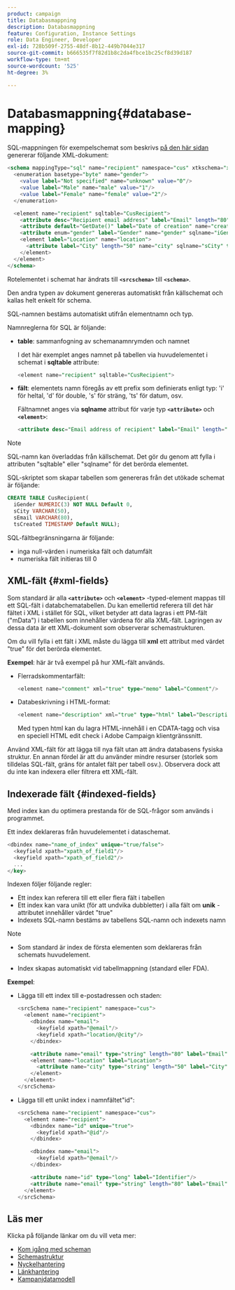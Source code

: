 ```yaml
---
product: campaign
title: Databasmappning
description: Databasmappning
feature: Configuration, Instance Settings
role: Data Engineer, Developer
exl-id: 728b509f-2755-48df-8b12-449b7044e317
source-git-commit: b666535f7f82d1b8c2da4fbce1bc25cf8d39d187
workflow-type: tm+mt
source-wordcount: '525'
ht-degree: 3%

---
```


# Databasmappning{#database-mapping}

SQL-mappningen för exempelschemat som beskrivs [på den här sidan](schema-structure.md) genererar följande XML-dokument:

```sql
<schema mappingType="sql" name="recipient" namespace="cus" xtkschema="xtk:schema">
  <enumeration basetype="byte" name="gender">    
    <value label="Not specified" name="unknown" value="0"/>    
    <value label="Male" name="male" value="1"/>    
    <value label="Female" name="female" value="2"/> 
  </enumeration>  

  <element name="recipient" sqltable="CusRecipient">    
    <attribute desc="Recipient email address" label="Email" length="80" name="email" sqlname="sEmail" type="string"/>    
    <attribute default="GetDate()" label="Date of creation" name="created" sqlname="tsCreated" type="datetime"/>    
    <attribute enum="gender" label="Gender" name="gender" sqlname="iGender" type="byte"/>    
    <element label="Location" name="location">      
      <attribute label="City" length="50" name="city" sqlname="sCity" type="string" userEnum="city"/>    
    </element>  
  </element>
</schema>
```

Rotelementet i schemat har ändrats till **`<srcschema>`** till **`<schema>`**.

Den andra typen av dokument genereras automatiskt från källschemat och kallas helt enkelt för schema.

SQL-namnen bestäms automatiskt utifrån elementnamn och typ.

Namnreglerna för SQL är följande:

* **table**: sammanfogning av schemanamnrymden och namnet

  I det här exemplet anges namnet på tabellen via huvudelementet i schemat i **sqltable** attribute:

  ```sql
  <element name="recipient" sqltable="CusRecipient">
  ```

* **fält**: elementets namn föregås av ett prefix som definierats enligt typ: &#39;i&#39; för heltal, &#39;d&#39; för double, &#39;s&#39; för sträng, &#39;ts&#39; för datum, osv.

  Fältnamnet anges via **sqlname** attribut för varje typ **`<attribute>`** och **`<element>`**:

  ```sql
  <attribute desc="Email address of recipient" label="Email" length="80" name="email" sqlname="sEmail" type="string"/> 
  ```

>[!NOTE]
>
>SQL-namn kan överladdas från källschemat. Det gör du genom att fylla i attributen &quot;sqltable&quot; eller &quot;sqlname&quot; för det berörda elementet.

SQL-skriptet som skapar tabellen som genereras från det utökade schemat är följande:

```sql
CREATE TABLE CusRecipient(
  iGender NUMERIC(3) NOT NULL Default 0,   
  sCity VARCHAR(50),   
  sEmail VARCHAR(80),
  tsCreated TIMESTAMP Default NULL);
```

SQL-fältbegränsningarna är följande:

* inga null-värden i numeriska fält och datumfält
* numeriska fält initieras till 0

## XML-fält {#xml-fields}

Som standard är alla  **`<attribute>`** och **`<element>`** -typed-element mappas till ett SQL-fält i databchematabellen. Du kan emellertid referera till det här fältet i XML i stället för SQL, vilket betyder att data lagras i ett PM-fält (&quot;mData&quot;) i tabellen som innehåller värdena för alla XML-fält. Lagringen av dessa data är ett XML-dokument som observerar schemastrukturen.

Om du vill fylla i ett fält i XML måste du lägga till **xml** ett attribut med värdet &quot;true&quot; för det berörda elementet.

**Exempel**: här är två exempel på hur XML-fält används.

* Flerradskommentarfält:

  ```sql
  <element name="comment" xml="true" type="memo" label="Comment"/>
  ```

* Databeskrivning i HTML-format:

  ```sql
  <element name="description" xml="true" type="html" label="Description"/>
  ```

  Med typen html kan du lagra HTML-innehåll i en CDATA-tagg och visa en speciell HTML edit check i Adobe Campaign klientgränssnitt.

Använd XML-fält för att lägga till nya fält utan att ändra databasens fysiska struktur. En annan fördel är att du använder mindre resurser (storlek som tilldelas SQL-fält, gräns för antalet fält per tabell osv.). Observera dock att du inte kan indexera eller filtrera ett XML-fält.

## Indexerade fält {#indexed-fields}

Med index kan du optimera prestanda för de SQL-frågor som används i programmet.

Ett index deklareras från huvudelementet i dataschemat.

```sql
<dbindex name="name_of_index" unique="true/false">
  <keyfield xpath="xpath_of_field1"/>
  <keyfield xpath="xpath_of_field2"/>
  ...
</key>
```

Indexen följer följande regler:

* Ett index kan referera till ett eller flera fält i tabellen
* Ett index kan vara unikt (för att undvika dubbletter) i alla fält om **unik** -attributet innehåller värdet &quot;true&quot;
* Indexets SQL-namn bestäms av tabellens SQL-namn och indexets namn

>[!NOTE]
>
>* Som standard är index de första elementen som deklareras från schemats huvudelement.
>
>* Index skapas automatiskt vid tabellmappning (standard eller FDA).

**Exempel**:

* Lägga till ett index till e-postadressen och staden:

  ```sql
  <srcSchema name="recipient" namespace="cus">
    <element name="recipient">
      <dbindex name="email">
        <keyfield xpath="@email"/> 
        <keyfield xpath="location/@city"/> 
      </dbindex>
  
      <attribute name="email" type="string" length="80" label="Email" desc="Email address of recipient"/>
      <element name="location" label="Location">
        <attribute name="city" type="string" length="50" label="City" userEnum="city"/>
      </element>
    </element>
  </srcSchema>
  ```

* Lägga till ett unikt index i namnfältet&quot;id&quot;:

  ```sql
  <srcSchema name="recipient" namespace="cus">
    <element name="recipient">
      <dbindex name="id" unique="true">
        <keyfield xpath="@id"/> 
      </dbindex>
  
      <dbindex name="email">
        <keyfield xpath="@email"/> 
      </dbindex>
  
      <attribute name="id" type="long" label="Identifier"/>
      <attribute name="email" type="string" length="80" label="Email" desc="Email address of recipient"/>
    </element>
  </srcSchema>
  ```

## Läs mer

Klicka på följande länkar om du vill veta mer:

* [Kom igång med scheman](about-schema-reference.md)
* [Schemastruktur](schema-structure.md)
* [Nyckelhantering](database-keys.md)
* [Länkhantering](database-links.md)
* [Kampanjdatamodell](about-data-model.md)